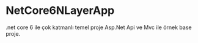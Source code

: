 # NetCore6NLayerApp
.net core 6 ile çok katmanlı temel proje 
Asp.Net Api ve Mvc ile örnek base proje. 
